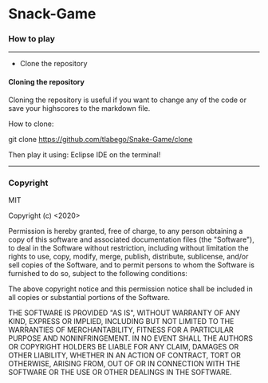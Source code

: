 # Snack-Game






### How to play
***
* Clone the repository
#### Cloning the repository
Cloning the repository is useful if you want to change any of the code or save your highscores to the markdown file.

How to clone:

git clone https://github.com/tlabego/Snake-Game/clone

Then play it using:
Eclipse IDE on the terminal!


***
### Copyright
MIT

Copyright (c) <2020> <MIT>

Permission is hereby granted, free of charge, to any person obtaining a copy
of this software and associated documentation files (the "Software"), to deal
in the Software without restriction, including without limitation the rights
to use, copy, modify, merge, publish, distribute, sublicense, and/or sell
copies of the Software, and to permit persons to whom the Software is
furnished to do so, subject to the following conditions:

The above copyright notice and this permission notice shall be included in all
copies or substantial portions of the Software.

THE SOFTWARE IS PROVIDED "AS IS", WITHOUT WARRANTY OF ANY KIND, EXPRESS OR
IMPLIED, INCLUDING BUT NOT LIMITED TO THE WARRANTIES OF MERCHANTABILITY,
FITNESS FOR A PARTICULAR PURPOSE AND NONINFRINGEMENT. IN NO EVENT SHALL THE
AUTHORS OR COPYRIGHT HOLDERS BE LIABLE FOR ANY CLAIM, DAMAGES OR OTHER
LIABILITY, WHETHER IN AN ACTION OF CONTRACT, TORT OR OTHERWISE, ARISING FROM,
OUT OF OR IN CONNECTION WITH THE SOFTWARE OR THE USE OR OTHER DEALINGS IN THE
SOFTWARE.
